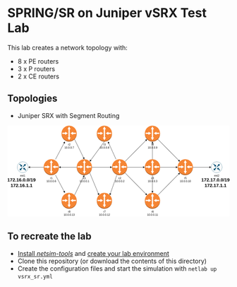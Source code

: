 # SPRING/SR on Juniper vSRX Test Lab

This lab creates a network topology with:

* 8 x PE routers
* 3 x P routers
* 2 x CE routers

## Topologies

* Juniper SRX with Segment Routing

![mpls_network](mpls.png)

## To recreate the lab

* [Install *netsim-tools*](https://netsim-tools.readthedocs.io/en/latest/install.html) and [create your lab environment](https://netsim-tools.readthedocs.io/en/latest/install.html#building-the-lab-environment)
* Clone this repository (or download the contents of this directory)
* Create the configuration files and start the simulation with `netlab up vsrx_sr.yml`
